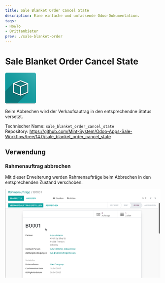```yaml
---
title: Sale Blanket Order Cancel State
description: Eine einfache und umfassende Odoo-Dokumentation.
tags:
- HowTo
- Drittanbieter
prev: ./sale-blanket-order
---
```

# Sale Blanket Order Cancel State
![icon_oms_box](assets/icon_oms_box.png)

Beim Abbrechen wird der Verkaufsautrag in den entsprechendne Status versetzt.

Technischer Name: `sale_blanket_order_cancel_state`\
Repository: <https://github.com/Mint-System/Odoo-Apps-Sale-Workflow/tree/14.0/sale_blanket_order_cancel_state>

## Verwendung

### Rahmenauftrag abbrechen

Mit dieser Erweiterung werden Rahmenaufträge beim Abbrechen in den entsprechenden Zustand verschoben.

![Sale Blanket Order Cancel State](assets/Sale%20Blanket%20Order%20Cancel%20State.gif)